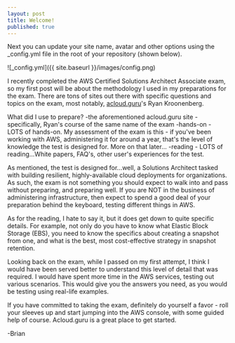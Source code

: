 ```yaml
---
layout: post
title: Welcome!
published: true
---
```


Next you can update your site name, avatar and other options using the _config.yml file in the root of your repository (shown below).

![_config.yml]({{ site.baseurl }}/images/config.png)

I recently completed the AWS Certified Solutions Architect Associate exam, so my first post will be about the methodology I used in my preparations for the exam. There are tons of sites out there with specific questions and topics on the exam, most notably, [acloud.guru](www.acloud.guru)'s Ryan Kroonenberg. 

What did I use to prepare?
-the aforementioned acloud.guru site - specifically, Ryan's course of the same name of the exam
-hands-on - LOTS of hands-on. My assessment of the exam is this - if you've been working with AWS, administering it for around a year, that's the level of knowledge the test is designed for. More on that later...
-reading - LOTS of reading...White papers, FAQ's, other user's experiences for the test.

As mentioned, the test is designed for...well, a Solutions Architect tasked with building resilient, highly-available cloud deployments for organizations. As such, the exam is not something you should expect to walk into and pass without preparing, and preparing well. If you are NOT in the business of administering infrastructure, then expect to spend a good deal of your preparation behind the keyboard, testing different things in AWS. 

As for the reading, I hate to say it, but it does get down to quite specific details. For example, not only do you have to know what Elastic Block Storage (EBS), you need to know the specifics about creating a snapshot from one, and what is the best, most cost-effective strategy in snapshot retention.

Looking back on the exam, while I passed on my first attempt, I think I would have been served better to understand this level of detail that was required. I would have spent more time in the AWS services, testing out various scenarios. This would give you the answers you need, as you would be testing using real-life examples.

If you have committed to taking the exam, definitely do yourself a favor - roll your sleeves up and start jumping into the AWS console, with some guided help of course. Acloud.guru is a great place to get started.

-Brian



